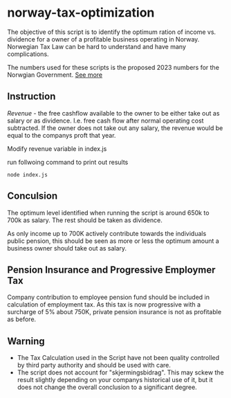 # norway-tax-optimization

The objective of this script is to identify the optimum ration of income vs. dividence for a owner of a profitable business operating in Norway. Norwegian Tax Law can be hard to understand and have many complications. 

The numbers used for these scripts is the proposed 2023 numbers for the Norwgian Government. [See more](https://www.regjeringen.no/no/tema/okonomi-og-budsjett/skatter-og-avgifter/skattesatser-2023/id2929581/)

## Instruction

*Revenue* - the free cashflow available to the owner to be either take out as salary or as dividence. I.e. free cash flow after normal operating cost subtracted. 
	If the owner does not take out any salary, the revenue would be equal to the companys proft that year. 

Modify revenue variable in index.js

run follwoing command to print out results
```
node index.js
```

## Conculsion
The optimum level identified when running the script is around 650k to 700k as salary. The rest should be taken as dividence.

As only income up to 700K actively contribute towards the individuals public pension, this should be seen as more or less the optimum amount a business owner should take out as salary.

## Pension Insurance and Progressive Employmer Tax
Company contribution to employee pension fund should be included in calculation of employment tax. As this tax is now progressive with a surcharge of 5% about 750K, private pension insurance is not as profitable as before. 

## Warning
* The Tax Calculation used in the Script have not been quality controlled by third party authority and should be used with care.
* The script does not account for "skjermingsbidrag". This may sckew the result slightly depending on your companys historical use of it, but it does not change the overall conclusion to a significant degree. 